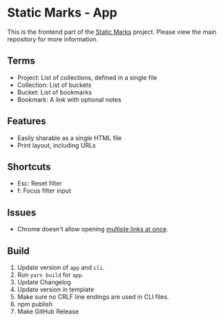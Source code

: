 # Static Marks - App

This is the frontend part of the [Static Marks](https://github.com/darekkay/static-marks) project. Please view the main repository for more information.

## Terms

- Project: List of collections, defined in a single file
- Collection: List of buckets
- Bucket: List of bookmarks
- Bookmark: A link with optional notes

## Features

- Easily sharable as a single HTML file
- Print layout, including URLs

## Shortcuts

- Esc: Reset filter
- f: Focus filter input

## Issues

- Chrome doesn't allow opening [multiple links at once](https://stackoverflow.com/questions/16749907/window-open-behaviour-in-chrome-tabs-windows).
 
## Build

1. Update version of `app` and `cli`.
2. Run `yarn build` for `app`.
3. Update Changelog
4. Update version in template
5. Make sure no CRLF line endings are used in CLI files.
6. npm publish
7. Make GitHub Release
